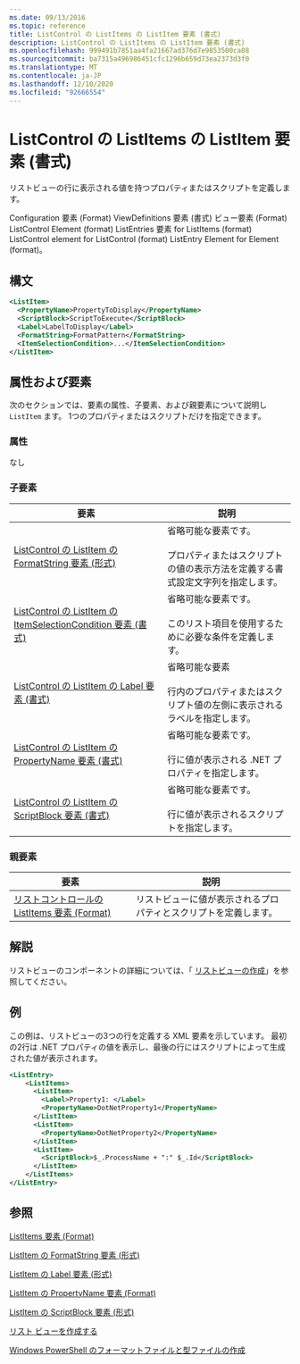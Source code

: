 ```yaml
---
ms.date: 09/13/2016
ms.topic: reference
title: ListControl の ListItems の ListItem 要素 (書式)
description: ListControl の ListItems の ListItem 要素 (書式)
ms.openlocfilehash: 999491b7851aa4fa21667ad376d7e9853500ca08
ms.sourcegitcommit: ba7315a496986451cfc1296b659d73ea2373d3f0
ms.translationtype: MT
ms.contentlocale: ja-JP
ms.lasthandoff: 12/10/2020
ms.locfileid: "92666554"
---
```

# <a name="listitem-element-for-listitems-for-listcontrol-format"></a>ListControl の ListItems の ListItem 要素 (書式)

リストビューの行に表示される値を持つプロパティまたはスクリプトを定義します。

Configuration 要素 (Format) ViewDefinitions 要素 (書式) ビュー要素 (Format) ListControl Element (format) ListEntries 要素 for ListItems (format) ListControl element for ListControl (format) ListEntry Element for Element (format)。

## <a name="syntax"></a>構文

```xml
<ListItem>
  <PropertyName>PropertyToDisplay</PropertyName>
  <ScriptBlock>ScriptToExecute</ScriptBlock>
  <Label>LabelToDisplay</Label>
  <FormatString>FormatPattern</FormatString>
  <ItemSelectionCondition>...</ItemSelectionCondition>
</ListItem>
```

## <a name="attributes-and-elements"></a>属性および要素

次のセクションでは、要素の属性、子要素、および親要素について説明し `ListItem` ます。 1つのプロパティまたはスクリプトだけを指定できます。

### <a name="attributes"></a>属性

なし

### <a name="child-elements"></a>子要素

|要素|説明|
|-------------|-----------------|
|[ListControl の ListItem の FormatString 要素 (形式)](./formatstring-element-for-listitem-for-listcontrol-format.md)|省略可能な要素です。<br /><br /> プロパティまたはスクリプトの値の表示方法を定義する書式設定文字列を指定します。|
|[ListControl の ListItem の ItemSelectionCondition 要素 (書式)](./itemselectioncondition-element-for-listitem-for-listcontrol-format.md)|省略可能な要素です。<br /><br /> このリスト項目を使用するために必要な条件を定義します。|
|[ListControl の ListItem の Label 要素 (書式)](./label-element-for-listitem-for-listcontrol-format.md)|省略可能な要素<br /><br /> 行内のプロパティまたはスクリプト値の左側に表示されるラベルを指定します。|
|[ListControl の ListItem の PropertyName 要素 (書式)](./propertyname-element-for-listitem-for-listcontrol-format.md)|省略可能な要素です。<br /><br /> 行に値が表示される .NET プロパティを指定します。|
|[ListControl の ListItem の ScriptBlock 要素 (書式)](./scriptblock-element-for-listitem-for-listcontrol-format.md)|省略可能な要素です。<br /><br /> 行に値が表示されるスクリプトを指定します。|

### <a name="parent-elements"></a>親要素

|要素|説明|
|-------------|-----------------|
|[リストコントロールの ListItems 要素 (Format)](./listitems-element-for-listentry-for-listcontrol-format.md)|リストビューに値が表示されるプロパティとスクリプトを定義します。|

## <a name="remarks"></a>解説

リストビューのコンポーネントの詳細については、「 [リストビューの作成](./creating-a-list-view.md)」を参照してください。

## <a name="example"></a>例

この例は、リストビューの3つの行を定義する XML 要素を示しています。 最初の2行は .NET プロパティの値を表示し、最後の行にはスクリプトによって生成された値が表示されます。

```xml
<ListEntry>
    <ListItems>
      <ListItem>
        <Label>Property1: </Label>
        <PropertyName>DotNetProperty1</PropertyName>
      </ListItem>
      <ListItem>
        <PropertyName>DotNetProperty2</PropertyName>
      </ListItem>
      <ListItem>
        <ScriptBlock>$_.ProcessName + ":" $_.Id</ScriptBlock>
      </ListItem>
    </ListItems>
</ListEntry>

```

## <a name="see-also"></a>参照

[ListItems 要素 (Format)](./listitems-element-for-listentry-for-listcontrol-format.md)

[ListItem の FormatString 要素 (形式)](./formatstring-element-for-listitem-for-listcontrol-format.md)

[ListItem の Label 要素 (形式)](./label-element-for-listitem-for-listcontrol-format.md)

[ListItem の PropertyName 要素 (Format)](./propertyname-element-for-listitem-for-listcontrol-format.md)

[ListItem の ScriptBlock 要素 (形式)](./scriptblock-element-for-listitem-for-listcontrol-format.md)

[リスト ビューを作成する](./creating-a-list-view.md)

[Windows PowerShell のフォーマットファイルと型ファイルの作成](./writing-a-powershell-formatting-file.md)
